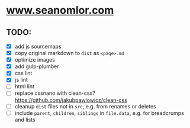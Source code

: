 # www.seanomlor.com

## TODO:
- [x] add js sourcemaps
- [x] copy original markdown to `dist` as `<page>.md`
- [x] optimize images
- [x] add gulp-plumber
- [x] css lint
- [x] js lint
- [ ] html lint
- [ ] replace cssnano with clean-css?
      https://github.com/jakubpawlowicz/clean-css
- [ ] cleanup `dist` files not in `src`, e.g. from renames or deletes
- [ ] include `parent`, `children`, `siblings` in `file.data`, e.g. for breadcrumps and lists
